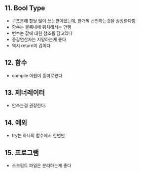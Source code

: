 ## 11. Bool Type

* 구조분해 할당 많이 쓰는편이었는데, 한개씩 선언하는것을 권장한다함
* 함수는 블록내에 위치해서는 안됌
* 변수는 값에 대한 참조를 담고있다
* 증감연산자는 지양하는게 좋다
* 역시 return이 갑이다

## 12. 함수

* compile 어원이 흥미로웠다

## 13. 제너레이터

* 안쓰는걸 권장한다.

## 14. 예외

*  try는 하나의 함수에서 한번만

## 15. 프로그램

* 스크립트 파일은 분리하는게 좋다